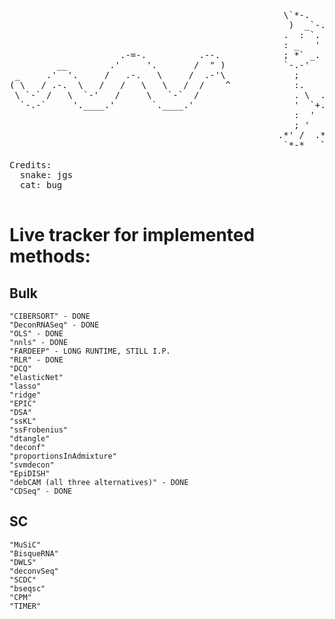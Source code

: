 <pre>

                                                    \`*-.                   
                                                     )  _`-.                
                                                    .  : `. .               
                                                    : _   '  \              
                     .-=-.          .--.            ; *` _.   `*-._         
         __        .'     '.       /  " )           `-.-'          `-.      
 _     .'  '.     /   .-.   \     /  .-'\             ;       `       `.    
( \   / .-.  \   /   /   \   \   /  /    ^            :.       .        \   
 \ `-` /   \  `-'   /     \   `-`  /                  . \  .   :   .-'   .  
  `-.-`     '.____.'       `.____.'                   '  `+.;  ;  '      :  
                                                      :  '  |    ;       ;-.
                                                      ; '   : :`-:     _.`* ;
                                                   .*' /  .*' ; .*`- +'  `*'
                                                    `*-*   `*-*  `*-*'    

Credits:
  snake: jgs
  cat: bug

</pre>

# Live tracker for implemented methods:

## Bulk        
	"CIBERSORT" - DONE
	"DeconRNASeq" - DONE
	"OLS" - DONE
	"nnls" - DONE
	"FARDEEP" - LONG RUNTIME, STILL I.P.
	"RLR" - DONE
	"DCQ"
	"elasticNet"
	"lasso"
	"ridge"
	"EPIC"
	"DSA"
	"ssKL"
	"ssFrobenius"
	"dtangle"
	"deconf"
	"proportionsInAdmixture"
	"svmdecon"
	"EpiDISH"
	"debCAM (all three alternatives)" - DONE
	"CDSeq" - DONE

## SC
	"MuSiC"
	"BisqueRNA"
	"DWLS"
	"deconvSeq"
	"SCDC"
	"bseqsc"
	"CPM"
	"TIMER"
